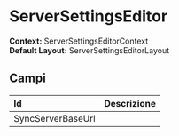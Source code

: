 # ServerSettingsEditor

  
 **Context:** ServerSettingsEditorContext   
 **Default Layout:** ServerSettingsEditorLayout

## Campi

| Id | Descrizione |
| :--- | :--- |
| SyncServerBaseUrl |  |

